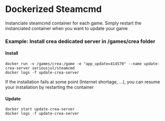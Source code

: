 # Dockerized Steamcmd

Instanciate steamcmd container for each game. Simply restart the instanciated container when you want to update your game

### Example: Install crea dedicated server in /games/crea folder
#### Install
```
docker run -v /games/crea:/game -e "app_update=414570" --name update-crea-server seriousjul/steamcmd
docker logs -f update-crea-server
```
If the installation fails at some point (Internet shortage, ...), you can resume your installation by restarting the container
#### Update
```
docker start update-crea-server
docker logs -f update-crea-server
```
